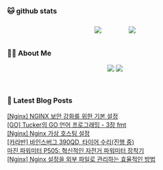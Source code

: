 
###  🐱 github stats  

<div id="main" align="center">
    <img src="https://github-readme-stats.vercel.app/api?username=peterica&count_private=true&show_icons=true&theme=radical"
        style="height: auto; margin-left: 20px; margin-right: 20px; padding: 10px;"/>
    <img src="https://github-readme-stats.vercel.app/api/top-langs/?username=peterica&layout=compact"   
        style="height: auto; margin-left: 20px; margin-right: 20px; padding: 10px;"/>
</div>

###  💁‍♀️ About Me  
<p align="center">
    <a href="https://peterica.tistory.com/"><img src="https://img.shields.io/badge/Blog-FF5722?style=flat-square&logo=Blogger&logoColor=white"/></a>
    <a href="mailto:ilovefran.ofm@gmail.com"><img src="https://img.shields.io/badge/Gmail-d14836?style=flat-square&logo=Gmail&logoColor=white&link=ilovefran.ofm@gmail.com"/></a>
</p>

<br>

### 📕 Latest Blog Posts   

<a href ="https://peterica.tistory.com/904"> [Nginx] NGINX 보안 강화를 위한 기본 설정 </a> <br>
<a href ="https://peterica.tistory.com/900"> [GO] Tucker의 GO 언어 프로그래밍 - 3장 fmt </a> <br>
<a href ="https://peterica.tistory.com/903"> [Nginx] Nginx 가상 호스팅 설정 </a> <br>
<a href ="https://peterica.tistory.com/907"> [카라반] 바인스버그 390QD, 타이어 수리(진행 중) </a> <br>
<a href ="https://peterica.tistory.com/906"> 마진 파워미터 P505: 혁신적인 자전거 파워미터 장착기 </a> <br>
<a href ="https://peterica.tistory.com/902"> [Nginx] Nginx 설정을 외부 파일로 관리하는 효율적인 방법 </a> <br>
